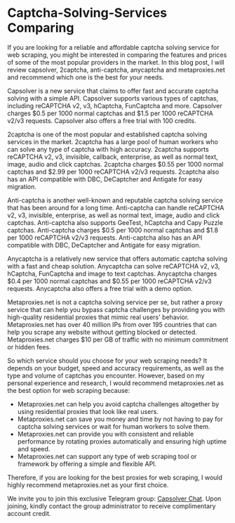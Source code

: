 # Captcha-Solving-Services Comparing


If you are looking for a reliable and affordable captcha solving service for web scraping, you might be interested in comparing the features and prices of some of the most popular providers in the market. In this blog post, I will review capsolver, 2captcha, anti-captcha, anycaptcha and metaproxies.net and recommend which one is the best for your needs.

Capsolver is a new service that claims to offer fast and accurate captcha solving with a simple API. Capsolver supports various types of captchas, including reCAPTCHA v2, v3, hCaptcha, FunCaptcha and more. Capsolver charges $0.5 per 1000 normal captchas and $1.5 per 1000 reCAPTCHA v2/v3 requests. Capsolver also offers a free trial with 100 credits.

2captcha is one of the most popular and established captcha solving services in the market. 2captcha has a large pool of human workers who can solve any type of captcha with high accuracy. 2captcha supports reCAPTCHA v2, v3, invisible, callback, enterprise, as well as normal text, image, audio and click captchas. 2captcha charges $0.55 per 1000 normal captchas and $2.99 per 1000 reCAPTCHA v2/v3 requests. 2captcha also has an API compatible with DBC, DeCaptcher and Antigate for easy migration.

Anti-captcha is another well-known and reputable captcha solving service that has been around for a long time. Anti-captcha can handle reCAPTCHA v2, v3, invisible, enterprise, as well as normal text, image, audio and click captchas. Anti-captcha also supports GeeTest, hCaptcha and Capy Puzzle captchas. Anti-captcha charges $0.5 per 1000 normal captchas and $1.8 per 1000 reCAPTCHA v2/v3 requests. Anti-captcha also has an API compatible with DBC, DeCaptcher and Antigate for easy migration.

Anycaptcha is a relatively new service that offers automatic captcha solving with a fast and cheap solution. Anycaptcha can solve reCAPTCHA v2, v3, hCaptcha, FunCaptcha and image to text captchas. Anycaptcha charges $0.4 per 1000 normal captchas and $0.55 per 1000 reCAPTCHA v2/v3 requests. Anycaptcha also offers a free trial with a demo option.

Metaproxies.net is not a captcha solving service per se, but rather a proxy service that can help you bypass captcha challenges by providing you with high-quality residential proxies that mimic real users' behavior. Metaproxies.net has over 40 million IPs from over 195 countries that can help you scrape any website without getting blocked or detected. Metaproxies.net charges $10 per GB of traffic with no minimum commitment or hidden fees.

So which service should you choose for your web scraping needs? It depends on your budget, speed and accuracy requirements, as well as the type and volume of captchas you encounter. However, based on my personal experience and research, I would recommend metaproxies.net as the best option for web scraping because:

- Metaproxies.net can help you avoid captcha challenges altogether by using residential proxies that look like real users.
- Metaproxies.net can save you money and time by not having to pay for captcha solving services or wait for human workers to solve them.
- Metaproxies.net can provide you with consistent and reliable performance by rotating proxies automatically and ensuring high uptime and speed.
- Metaproxies.net can support any type of web scraping tool or framework by offering a simple and flexible API.

Therefore, if you are looking for the best proxies for web scraping, I would highly recommend metaproxies.net as your first choice.












 We invite you to join this exclusive Telegram group: [Capsolver Chat](https://t.me/CapSolverChat). Upon joining, kindly contact the group administrator to receive complimentary account credit.



























                                                                                                                                                                                                